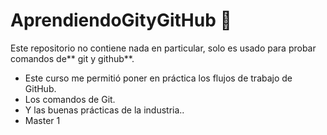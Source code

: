 # AprendiendoGityGitHub 💙
Este repositorio no contiene nada en particular, solo es usado para probar comandos de** git y github**.
- Este curso me permitió poner en práctica los flujos de trabajo de GitHub.
- Los comandos de Git.
- Y las buenas prácticas de la industria..
- Master 1
